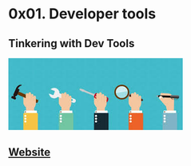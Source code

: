 # 0x01. Developer tools
## Tinkering with Dev Tools
![Dev Tools](dev-tools.jpeg)
## [Website](https://dev-tools.alx-tools.com/)
